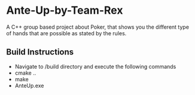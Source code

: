 # Ante-Up-by-Team-Rex
A C++ group based project about Poker, that shows you the different type of hands that are possible as stated by the rules.

## Build Instructions
- Navigate to /build directory and execute the following commands
- cmake ..
- make
- AnteUp.exe
